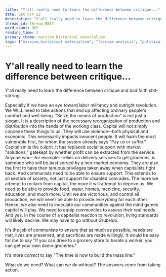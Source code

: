 ```yaml
---
title: "Y'all really need to learn the difference between critique..."
date: Sat Oct 22
description: "Y'all really need to learn the difference between critique and bad faith shit-stirring."
thread_id: thread_0814
word_count: 365
reading_time: 2
primary_theme: marxism_historical materialism
tags: ["marxism_historical materialism", "fascism analysis", "political economy", "organizational theory"]
---
```


# Y'all really need to learn the difference between critique...

Y'all really need to learn the difference between critique and bad faith shit-stirring.

Especially if we have an eye toward labor militancy and outright revolution. We WILL need to take actions that end up affecting ordinary people's comfort and well-being. "Seize the means of production" is not just a slogan. It is a description of the necessary reorganization of production and distribution into the hands of the working class. Capital will not simply concede these things to us. They will use violence--both physical and economic. This necessarily impacts innocent people. It will harm the most vulnerable first, for whom the system already says "Pay us or suffer." Capitalism is the culprit. It has replaced social support with market "solutions," gatekept by whether profit can be extracted from the service. Anyone who--for example--relies on delivery services to get groceries, is someone who will be *best* served by a non-market economy. They are also the first to have their tenuous privileges taken away when capitalists fight back. And communists need to be able to ensure support. This extends to all sectors of society, not just support for disabled comrades. The more we attempt to reclaim from capital, the more it will attempt to deprive us. We need to be able to provide food, water, homes, medicine, security, education, and much more. Until we are victorious, and control all production, we will never be able to provide *everything* for each other. Hence, we also need to inoculate our communities against the mind games capital will play. We need to equip communities to assess their real needs. And yes, in the course of a capitalist reaction to revolution, living standards will likely decline. We may have to go without GrubHub.

It's the job of communists to ensure that as much as possible, needs are met, lives are preserved, and sacrifices are made willingly. It would be easy for me to say "If you can drive to a grocery store to berate a worker, you can get your own damn groceries."

It's more *correct* to say "The time is now to build the mass line."

What do we need? What can we do without? The answers come from taking action.